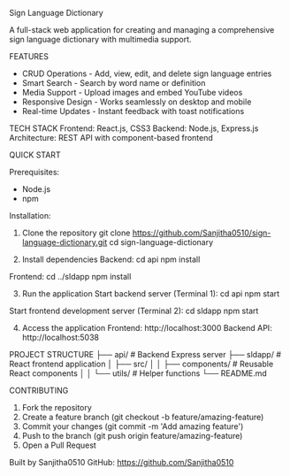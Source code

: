 Sign Language Dictionary

A full-stack web application for creating and managing a comprehensive sign language dictionary with multimedia support.

FEATURES
- CRUD Operations - Add, view, edit, and delete sign language entries
- Smart Search - Search by word name or definition
- Media Support - Upload images and embed YouTube videos
- Responsive Design - Works seamlessly on desktop and mobile
- Real-time Updates - Instant feedback with toast notifications

TECH STACK
Frontend: React.js, CSS3
Backend: Node.js, Express.js
Architecture: REST API with component-based frontend

QUICK START

Prerequisites:
- Node.js
- npm

Installation:

1. Clone the repository
git clone https://github.com/Sanjitha0510/sign-language-dictionary.git
cd sign-language-dictionary

2. Install dependencies
Backend:
cd api
npm install

Frontend:
cd ../sldapp
npm install

3. Run the application
Start backend server (Terminal 1):
cd api
npm start

Start frontend development server (Terminal 2):
cd sldapp
npm start

4. Access the application
Frontend: http://localhost:3000
Backend API: http://localhost:5038

PROJECT STRUCTURE
├── api/          # Backend Express server
├── sldapp/       # React frontend application
│   ├── src/
│   │   ├── components/    # Reusable React components
│   │   └── utils/         # Helper functions
└── README.md

CONTRIBUTING
1. Fork the repository
2. Create a feature branch (git checkout -b feature/amazing-feature)
3. Commit your changes (git commit -m 'Add amazing feature')
4. Push to the branch (git push origin feature/amazing-feature)
5. Open a Pull Request


Built by Sanjitha0510
GitHub: https://github.com/Sanjitha0510
